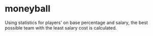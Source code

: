 # moneyball

Using statistics for players' on base percentage and salary, the best possible team with the least salary cost is calculated.
